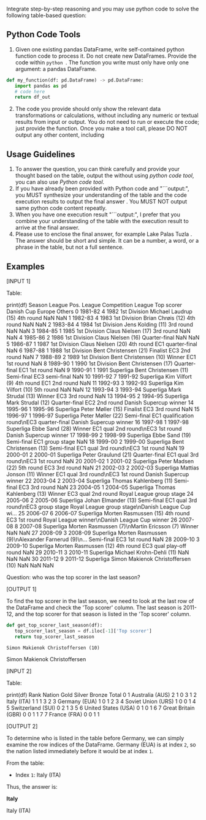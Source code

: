 Integrate step-by-step reasoning and you may use python code to solve the following table-based question:


## Python Code Tools

1. Given one existing pandas DataFrame, write self-contained python function code to process it. Do not create new DataFrames. Provide the code within ```python ```.
The function you write must only have only one argument: a pandas DataFrame. 
```python
def my_function(df: pd.DataFrame) -> pd.DataFrame:
   import pandas as pd
   # code here
   return df_out
```

2. The code you provide should only show the relevant data transformations or calculations, without including any numeric or textual results from input or output. 
You do not need to run or execute the code; just provide the function. Once you make a tool call, please DO NOT output any other content, including <answer> </answer>

## Usage Guidelines

1. To answer the question, you can think carefully and provide your thought based on the table, output the <answer></answer> without using *python code tool*, you can also use *Python code tool*.
2. If you have already been provided with Python code and "```output:", you MUST synthesize your understanding of the table and the code execution results to output the final answer <answer>. You MUST NOT output same python code content repeatly.
3. When you have one execution result "```output:", I prefer that you combine your understanding of the table with the execution result to arrive at the final answer.
4. Please use <answer> </answer> to enclose the final answer, for example <answer> Lake Palas Tuzla </answer>. The answer should be short and simple. It can be a number, a word, or a phrase in the table, but not a full sentence.


## Examples

[INPUT 1]

Table:

print(df)
     Season  League Pos. League Competition                                  League Top scorer     Danish Cup                                      Europe                                             Others
0   1981-82            4  1982 1st Division                               Michael Laudrup (15)      4th round                                         NaN                                                NaN
1   1982-83            4  1983 1st Division                                  Brian Chrøis (12)      4th round                                         NaN                                                NaN
2   1983-84            4  1984 1st Division                                  Jens Kolding (11)      3rd round                                         NaN                                                NaN
3   1984-85            1  1985 1st Division                                 Claus Nielsen (17)      3rd round                                         NaN                                                NaN
4   1985-86            2  1986 1st Division                                 Claus Nielsen (16)  Quarter-final                                         NaN                                                NaN
5   1986-87            1  1987 1st Division                                 Claus Nielsen (20)      4th round                           EC1 quarter-final                                                NaN
6   1987-88            1  1988 1st Division                              Bent Christensen (21)       Finalist                               EC3 2nd round                                                NaN
7   1988-89            2  1989 1st Division                              Bent Christensen (10)         Winner                               EC1 1st round                                                NaN
8   1989-90            1  1990 1st Division                              Bent Christensen (17)  Quarter-final                               EC1 1st round                                                NaN
9   1990-91            1     1991 Superliga                              Bent Christensen (11)     Semi-final                              EC3 semi-final                                                NaN
10  1991-92            7  1991-92 Superliga                                    Kim Vilfort (9)      4th round                               EC1 2nd round                                                NaN
11  1992-93            3  1992-93 Superliga                                   Kim Vilfort (10)      5th round                                         NaN                                                NaN
12  1993-94            3  1993-94 Superliga                                  Mark Strudal (13)         Winner                               EC3 3rd round                                                NaN
13  1994-95            2  1994-95 Superliga                                  Mark Strudal (12)  Quarter-final                               EC2 2nd round                             Danish Supercup winner
14  1995-96            1  1995-96 Superliga                                  Peter Møller (15)       Finalist                               EC3 3rd round                                                NaN
15  1996-97            1  1996-97 Superliga                                  Peter Møller (22)     Semi-final  EC1 qualification round\nEC3 quarter-final                             Danish Supercup winner
16  1997-98            1  1997-98 Superliga                                     Ebbe Sand (28)         Winner           EC1 qual 2nd round\nEC3 1st round                             Danish Supercup winner
17  1998-99            2  1998-99 Superliga                                     Ebbe Sand (19)     Semi-final                             EC1 group stage                                                NaN
18  1999-00            2  1999-00 Superliga                              Bent Christensen (13)     Semi-final           EC1 qual 3rd round\nEC3 1st round                                                NaN
19  2000-01            2  2000-01 Superliga                                Peter Graulund (21)  Quarter-final           EC1 qual 3rd round\nEC3 1st round                                                NaN
20  2001-02            1  2001-02 Superliga                                  Peter Madsen (22)      5th round                               EC3 3rd round                                                NaN
21  2002-03            2  2002-03 Superliga                                Mattias Jonson (11)         Winner           EC1 qual 3rd round\nEC3 1st round                             Danish Supercup winner
22  2003-04            2  2003-04 Superliga                             Thomas Kahlenberg (11)     Semi-final                               EC3 3rd round                                                NaN
23  2004-05            1  2004-05 Superliga                             Thomas Kahlenberg (13)         Winner                          EC3 qual 2nd round                           Royal League group stage
24  2005-06            2  2005-06 Superliga                                Johan Elmander (13)     Semi-final         EC1 qual 3rd round\nEC3 group stage  Royal League group stage\nDanish League Cup wi...
25  2006-07            6  2006-07 Superliga                              Morten Rasmussen (15)      4th round                               EC3 1st round      Royal League winner\nDanish League Cup winner
26  2007-08            8  2007-08 Superliga          Morten Rasmussen (7)\nMartin Ericsson (7)         Winner                                         NaN                                                NaN
27  2008-09            3  2008-09 Superliga  Morten Rasmussen (9)\nAlexander Farnerud (9)\n...     Semi-final                               EC3 1st round                                                NaN
28  2009-10            3  2009-10 Superliga                              Morten Rasmussen (12)      4th round                     EC3 qual play-off round                                                NaN
29  2010-11            3  2010-11 Superliga                           Michael Krohn-Dehli (11)            NaN                                         NaN                                                NaN
30  2011-12            9  2011-12 Superliga                 Simon Makienok Christoffersen (10)            NaN                                         NaN                                                NaN

Question:
who was the top scorer in the last season?


[OUTPUT 1]

To find the top scorer in the last season, we need to look at the last row of the DataFrame and check the 'Top scorer' column. The last season is 2011-12, and the top scorer for that season is listed in the 'Top scorer' column.

```python
def get_top_scorer_last_season(df):
   top_scorer_last_season = df.iloc[-1]['Top scorer']
   return top_scorer_last_season
```
```output
Simon Makienok Christoffersen (10)
```
<answer>Simon Makienok Christoffersen</answer>


[INPUT 2]

Table:

print(df)
   Rank               Nation  Gold  Silver  Bronze  Total
0     1      Australia (AUS)     2       1       0      3
1     2          Italy (ITA)     1       1       1      3
2     3        Germany (EUA)     1       0       1      2
3     4   Soviet Union (URS)     1       0       0      1
4     5    Switzerland (SUI)     0       2       1      3
5     6  United States (USA)     0       1       0      1
6     7  Great Britain (GBR)     0       0       1      1
7     7         France (FRA)     0       0       1      1



[OUTPUT 2]

To determine who is listed in the table before Germany, we can simply examine the row indices of the DataFrame. Germany (EUA) is at index `2`, so the nation listed immediately before it would be at index `1`.

From the table:

- Index `1`: Italy (ITA)

Thus, the answer is:

**Italy**

<answer>Italy (ITA)</answer>